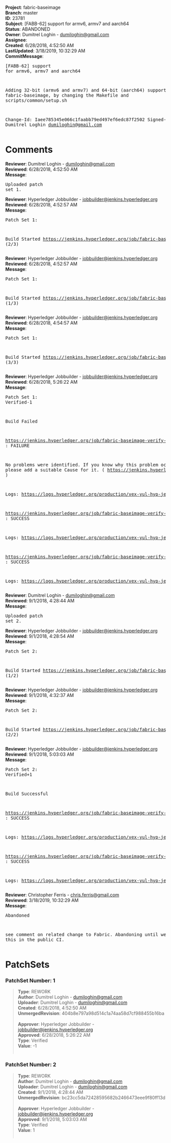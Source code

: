 <strong>Project</strong>: fabric-baseimage<br><strong>Branch</strong>: master<br><strong>ID</strong>: 23781<br><strong>Subject</strong>: [FABB-62] support for armv6, armv7 and aarch64<br><strong>Status</strong>: ABANDONED<br><strong>Owner</strong>: Dumitrel Loghin - dumiloghin@gmail.com<br><strong>Assignee</strong>:<br><strong>Created</strong>: 6/28/2018, 4:52:50 AM<br><strong>LastUpdated</strong>: 3/18/2019, 10:32:29 AM<br><strong>CommitMessage</strong>:<br><pre>[FABB-62] support for armv6, armv7 and aarch64

Adding 32-bit (armv6 and armv7) and 64-bit (aarch64) support
in fabric-baseimage, by changing the Makefile and
scripts/common/setup.sh

Change-Id: Iaee785345e066c1faabb79ed497ef6edc87f2502
Signed-off-by: Dumitrel Loghin <dumiloghin@gmail.com>
</pre><h1>Comments</h1><strong>Reviewer</strong>: Dumitrel Loghin - dumiloghin@gmail.com<br><strong>Reviewed</strong>: 6/28/2018, 4:52:50 AM<br><strong>Message</strong>: <pre>Uploaded patch set 1.</pre><strong>Reviewer</strong>: Hyperledger Jobbuilder - jobbuilder@jenkins.hyperledger.org<br><strong>Reviewed</strong>: 6/28/2018, 4:52:57 AM<br><strong>Message</strong>: <pre>Patch Set 1:

Build Started https://jenkins.hyperledger.org/job/fabric-baseimage-verify-docker-s390x/187/ (2/3)</pre><strong>Reviewer</strong>: Hyperledger Jobbuilder - jobbuilder@jenkins.hyperledger.org<br><strong>Reviewed</strong>: 6/28/2018, 4:52:57 AM<br><strong>Message</strong>: <pre>Patch Set 1:

Build Started https://jenkins.hyperledger.org/job/fabric-baseimage-verify-docker-ppc64le/200/ (1/3)</pre><strong>Reviewer</strong>: Hyperledger Jobbuilder - jobbuilder@jenkins.hyperledger.org<br><strong>Reviewed</strong>: 6/28/2018, 4:54:57 AM<br><strong>Message</strong>: <pre>Patch Set 1:

Build Started https://jenkins.hyperledger.org/job/fabric-baseimage-verify-docker-x86_64/209/ (3/3)</pre><strong>Reviewer</strong>: Hyperledger Jobbuilder - jobbuilder@jenkins.hyperledger.org<br><strong>Reviewed</strong>: 6/28/2018, 5:26:22 AM<br><strong>Message</strong>: <pre>Patch Set 1: Verified-1

Build Failed 

https://jenkins.hyperledger.org/job/fabric-baseimage-verify-docker-s390x/187/ : FAILURE

No problems were identified. If you know why this problem occurred, please add a suitable Cause for it. ( https://jenkins.hyperledger.org/job/fabric-baseimage-verify-docker-s390x/187/ )

Logs: https://logs.hyperledger.org/production/vex-yul-hyp-jenkins-3/fabric-baseimage-verify-docker-s390x/187

https://jenkins.hyperledger.org/job/fabric-baseimage-verify-docker-ppc64le/200/ : SUCCESS

Logs: https://logs.hyperledger.org/production/vex-yul-hyp-jenkins-3/fabric-baseimage-verify-docker-ppc64le/200

https://jenkins.hyperledger.org/job/fabric-baseimage-verify-docker-x86_64/209/ : SUCCESS

Logs: https://logs.hyperledger.org/production/vex-yul-hyp-jenkins-3/fabric-baseimage-verify-docker-x86_64/209</pre><strong>Reviewer</strong>: Dumitrel Loghin - dumiloghin@gmail.com<br><strong>Reviewed</strong>: 9/1/2018, 4:28:44 AM<br><strong>Message</strong>: <pre>Uploaded patch set 2.</pre><strong>Reviewer</strong>: Hyperledger Jobbuilder - jobbuilder@jenkins.hyperledger.org<br><strong>Reviewed</strong>: 9/1/2018, 4:28:54 AM<br><strong>Message</strong>: <pre>Patch Set 2:

Build Started https://jenkins.hyperledger.org/job/fabric-baseimage-verify-docker-s390x/226/ (1/2)</pre><strong>Reviewer</strong>: Hyperledger Jobbuilder - jobbuilder@jenkins.hyperledger.org<br><strong>Reviewed</strong>: 9/1/2018, 4:32:37 AM<br><strong>Message</strong>: <pre>Patch Set 2:

Build Started https://jenkins.hyperledger.org/job/fabric-baseimage-verify-docker-x86_64/242/ (2/2)</pre><strong>Reviewer</strong>: Hyperledger Jobbuilder - jobbuilder@jenkins.hyperledger.org<br><strong>Reviewed</strong>: 9/1/2018, 5:03:03 AM<br><strong>Message</strong>: <pre>Patch Set 2: Verified+1

Build Successful 

https://jenkins.hyperledger.org/job/fabric-baseimage-verify-docker-x86_64/242/ : SUCCESS

Logs: https://logs.hyperledger.org/production/vex-yul-hyp-jenkins-3/fabric-baseimage-verify-docker-x86_64/242

https://jenkins.hyperledger.org/job/fabric-baseimage-verify-docker-s390x/226/ : SUCCESS

Logs: https://logs.hyperledger.org/production/vex-yul-hyp-jenkins-3/fabric-baseimage-verify-docker-s390x/226</pre><strong>Reviewer</strong>: Christopher Ferris - chris.ferris@gmail.com<br><strong>Reviewed</strong>: 3/18/2019, 10:32:29 AM<br><strong>Message</strong>: <pre>Abandoned

see comment on related change to Fabric. Abandoning until we can test this in the public CI.</pre><h1>PatchSets</h1><h3>PatchSet Number: 1</h3><blockquote><strong>Type</strong>: REWORK<br><strong>Author</strong>: Dumitrel Loghin - dumiloghin@gmail.com<br><strong>Uploader</strong>: Dumitrel Loghin - dumiloghin@gmail.com<br><strong>Created</strong>: 6/28/2018, 4:52:50 AM<br><strong>UnmergedRevision</strong>: 404b8e797a98d514c1a74aa58d7cf988455b16ba<br><br><strong>Approver</strong>: Hyperledger Jobbuilder - jobbuilder@jenkins.hyperledger.org<br><strong>Approved</strong>: 6/28/2018, 5:26:22 AM<br><strong>Type</strong>: Verified<br><strong>Value</strong>: -1<br><br></blockquote><h3>PatchSet Number: 2</h3><blockquote><strong>Type</strong>: REWORK<br><strong>Author</strong>: Dumitrel Loghin - dumiloghin@gmail.com<br><strong>Uploader</strong>: Dumitrel Loghin - dumiloghin@gmail.com<br><strong>Created</strong>: 9/1/2018, 4:28:44 AM<br><strong>UnmergedRevision</strong>: bc23cc5da72428595682b2466473eee9f80ff13d<br><br><strong>Approver</strong>: Hyperledger Jobbuilder - jobbuilder@jenkins.hyperledger.org<br><strong>Approved</strong>: 9/1/2018, 5:03:03 AM<br><strong>Type</strong>: Verified<br><strong>Value</strong>: 1<br><br></blockquote>